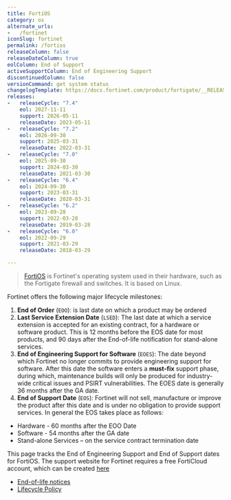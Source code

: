 ```yaml
---
title: FortiOS
category: os
alternate_urls:
-   /fortinet
iconSlug: fortinet
permalink: /fortios
releaseColumn: false
releaseDateColumn: true
eolColumn: End of Support
activeSupportColumn: End of Engineering Support
discontinuedColumn: false
versionCommand: get system status
changelogTemplate: https://docs.fortinet.com/product/fortigate/__RELEASE_CYCLE__
releases:
-   releaseCycle: "7.4"
    eol: 2027-11-11
    support: 2026-05-11
    releaseDate: 2023-05-11
-   releaseCycle: "7.2"
    eol: 2026-09-30
    support: 2025-03-31
    releaseDate: 2022-03-31
-   releaseCycle: "7.0"
    eol: 2025-09-30
    support: 2024-03-30
    releaseDate: 2021-03-30
-   releaseCycle: "6.4"
    eol: 2024-09-30
    support: 2023-03-31
    releaseDate: 2020-03-31
-   releaseCycle: "6.2"
    eol: 2023-09-28
    support: 2022-03-28
    releaseDate: 2019-03-28
-   releaseCycle: "6.0"
    eol: 2022-09-29
    support: 2021-03-29
    releaseDate: 2018-03-29

---
```


> [FortiOS][fortios] is Fortinet's operating system used in their hardware, such as the Fortigate firewall and switches. It is based on Linux.

Fortinet offers the following major lifecycle milestones:

1. **End of Order** (`EOO`): is last date on which a product may be ordered
2. **Last Service Extension Date** (`LSED`): The last date at which a service extension is accepted for an
existing contract, for a hardware or software product. This is 12 months before the EOS date for most products, and 90 days after the End-of-life notification for stand-alone services.
3. **End of Engineering Support for Software** (`EOES`): The date beyond which Fortinet no longer commits to
provide engineering support for software. After this date the software enters a **must-fix** support phase,
during which, maintenance builds will only be produced for industry-wide critical issues and PSIRT
vulnerabilities. The EOES date is generally 36 months after the GA date.
4. **End of Support Date** (`EOS`): Fortinet will not sell, manufacture or improve the product after this date and is under no obligation to provide support services. In general the EOS takes place as follows:
  - Hardware - 60 months after the EOO Date
  - Software - 54 months after the GA date
  - Stand-alone Services – on the service contract termination date

This page tracks the End of Engineering Support and End of Support dates for FortiOS. The support website for Fortinet requires a free FortiCloud account, which can be created [here][signup]

* [End-of-life notices](https://support.fortinet.com/Information/ProductLifeCycle.aspx)
* [Lifecycle Policy](https://support.fortinet.com/Download/Fortinet_Life_Cycle_Policy.pdf)

[fortios]: https://www.fortinet.com/products/fortigate/fortios
[signup]: https://support.fortinet.com/cred/#/sign-up
